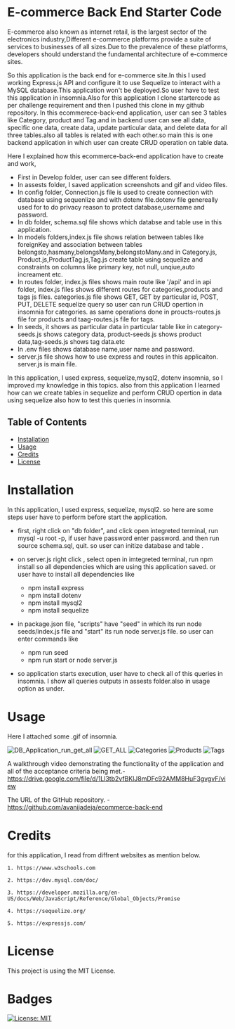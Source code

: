 # E-commerce Back End Starter Code

E-commerce also known as internet retail, is the largest sector of the electronics industry,Different e-commerce platforms provide a suite of services to businesses of all sizes.Due to the prevalence of these platforms, developers should understand the fundamental architecture of e-commerce sites.

So this application is the back end for e-commerce site.In this I used working Express.js API and configure it to use Sequelize to interact with a MySQL database.This application won't be deployed.So user have to test this application in insomnia.Also for this application I clone startercode as per challenge requirement and then I pushed this clone in my github repository. In this ecommerece-back-end application, user can see 3 tables like Category, product and Tag.and in backend user can see all data, specific one data, create data, update particular data, and delete data for all three tables.also all tables is related with each other.so main this is one backend application in which user can create CRUD operation on table data.

Here I explained how this ecommerce-back-end application have to create and work,

- First in Develop folder, user can see different folders.
- In assests folder, I saved application screenshots and gif and video files.
- In config folder, Connection.js file is used to create connection with database using sequenlize and with dotenv file.dotenv file genereally used for to do privacy reason to protect database,username and password.
- In db folder, schema.sql file shows which databse and table use in this application.
- In models folders,index.js file shows relation between tables like foreignKey and association between tables belongsto,hasmany,belongsMany,belongstoMany.and in Category.js, Product.js,ProductTag.js,Tag.js create table using sequelize and constraints on columns like primary key, not null, unqiue,auto increament etc.
- In routes folder, index.js files shows main route like '/api' and in api folder, index.js files shows different routes for categories,products and tags js files. categories.js file shows GET, GET by particular id, POST, PUT, DELETE sequelize query so user can run CRUD opertion in insomnia for categories. as same operations done in proucts-routes.js file for products and taag-routes.js file for tags.
- In seeds, it shows as particular data in particular table like in category-seeds.js shows category data, product-seeds.js shows product data,tag-seeds.js shows tag data.etc
- In .env files shows database name,user name and password.
- server.js file shows how to use express and routes in this applicaiton. server.js is main file.

In this application, I used express, sequelize,mysql2, dotenv insomnia, so I improved my knowledge in this topics. also from this application I learned how can we create tables in sequelize and perform CRUD opertion in data using sequelize also how to test this queries in insomnia.

## Table of Contents

- [Installation](#installation)
- [Usage](#usage)
- [Credits](#credits)
- [License](#license)

# Installation

In this application, I used express, sequelize, mysql2. so here are some steps user have to perform before start the application.

- first, right click on "db folder", and click open integreted terminal, run mysql -u root -p, if user have password enter password. and then run source schema.sql, quit. so user can initize database and table .

- on server.js right click , select open in imtegreted terminal, run npm install so all dependencies which are using this application saved. or user have to install all dependencies like

  - npm install express
  - npm install dotenv
  - npm install mysql2
  - npm install sequelize

- in package.json file, "scripts" have "seed" in which its run node seeds/index.js file and "start" its run node server.js file. so user can enter commands like

  - npm run seed
  - npm run start or node server.js

- so application starts execution, user have to check all of this queries in insomnia. I show all queries outputs in assests folder.also in usage option as under.

# Usage

Here I attached some .gif of insomnia.

![DB_Application_run_get_all](./Develop/assests/DB_application_run%20_insomnia_GET.gif)
![GET_ALL](./Develop/assests/GET_ALL.gif)
![Categories](./Develop/assests/GET_POST_PUT_DELETE_Categories.gif)
![Products](./Develop/assests/GET_POST_PUT_DELETE_Product.gif)
![Tags](./Develop/assests/GET_POST_PUT_DELETE_Tag.gif)

A walkthrough video demonstrating the functionality of the application and all of the acceptance criteria being met.- https://drive.google.com/file/d/1Ll3tb2vfBKlJ8mDFc92AMM8HuF3gvgvF/view

The URL of the GitHub repository. -
https://github.com/avanijadeja/ecommerce-back-end

# Credits

for this application, I read from diffrent websites as mention below.

    1. https://www.w3schools.com

    2. https://dev.mysql.com/doc/

    3. https://developer.mozilla.org/en-US/docs/Web/JavaScript/Reference/Global_Objects/Promise

    4. https://sequelize.org/

    5. https://expressjs.com/

# License

This project is using the MIT License.

# Badges

[![License: MIT](https://img.shields.io/badge/License-MIT-yellow.svg)](https://opensource.org/licenses/MIT)
